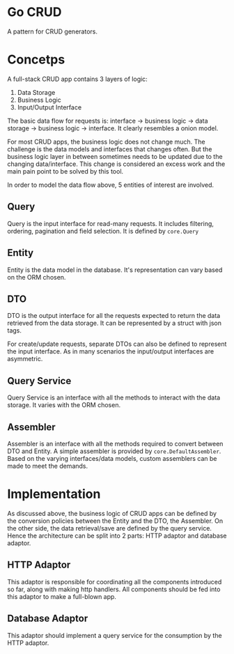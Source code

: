 # Go CRUD

A pattern for CRUD generators.

# Concetps

A full-stack CRUD app contains 3 layers of logic:

1. Data Storage
2. Business Logic
3. Input/Output Interface

The basic data flow for requests is: interface -> business logic -> data storage -> business logic -> interface. It clearly resembles a onion model.

For most CRUD apps, the business logic does not change much. The challenge is the data models and interfaces that changes often. But the business logic layer in between sometimes needs to be updated due to the changing data/interface. This change is considered an excess work and the main pain point to be solved by this tool.

In order to model the data flow above, 5 entities of interest are involved.

## Query

Query is the input interface for read-many requests. It includes filtering, ordering, pagination and field selection. It is defined by `core.Query`

## Entity

Entity is the data model in the database. It's representation can vary based on the ORM chosen.

## DTO

DTO is the output interface for all the requests expected to return the data retrieved from the data storage. It can be represented by a struct with json tags.

For create/update requests, separate DTOs can also be defined to represent the input interface. As in many scenarios the input/output interfaces are asymmetric.

## Query Service

Query Service is an interface with all the methods to interact with the data storage. It varies with the ORM chosen.

## Assembler

Assembler is an interface with all the methods required to convert between DTO and Entity. A simple assembler is provided by `core.DefaultAssembler`. Based on the varying interfaces/data models, custom assemblers can be made to meet the demands.

# Implementation

As discussed above, the business logic of CRUD apps can be defined by the conversion policies between the Entity and the DTO, the Assembler. On the other side, the data retrieval/save are defined by the query service. Hence the architecture can be split into 2 parts: HTTP adaptor and database adaptor.

## HTTP Adaptor

This adaptor is responsible for coordinating all the components introduced so far, along with making http handlers. All components should be fed into this adaptor to make a full-blown app.

## Database Adaptor

This adaptor should implement a query service for the consumption by the HTTP adaptor.
